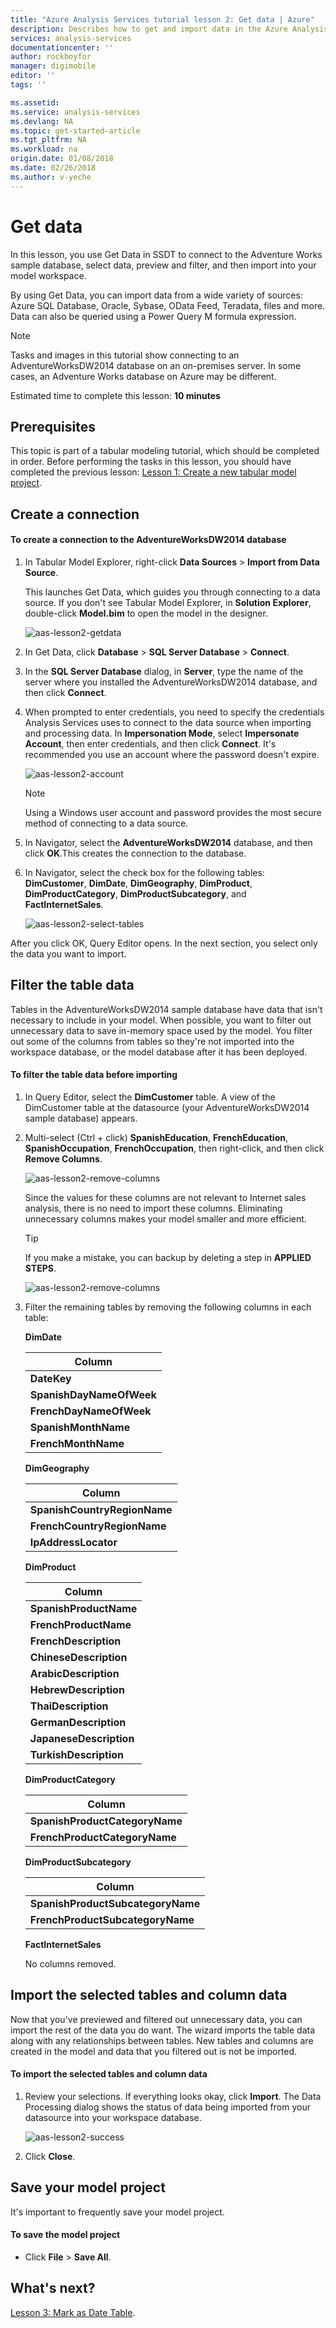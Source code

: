 ```yaml
---
title: "Azure Analysis Services tutorial lesson 2: Get data | Azure"
description: Describes how to get and import data in the Azure Analysis Services tutorial project. 
services: analysis-services
documentationcenter: ''
author: rockboyfor
manager: digimobile
editor: ''
tags: ''

ms.assetid: 
ms.service: analysis-services
ms.devlang: NA
ms.topic: get-started-article
ms.tgt_pltfrm: NA
ms.workload: na
origin.date: 01/08/2018
ms.date: 02/26/2018
ms.author: v-yeche
---
```


# Get data

In this lesson, you use Get Data in SSDT to connect to the Adventure Works  sample database, select data, preview and filter, and then import into your model workspace.  

By using Get Data, you can import data from a wide variety of sources: Azure SQL Database, Oracle, Sybase, OData Feed, Teradata, files and more. Data can also be queried using a Power Query M formula expression.

> [!NOTE]
> Tasks and images in this tutorial show connecting to an AdventureWorksDW2014 database on an on-premises server. In some cases, an Adventure Works database on Azure may be different.

Estimated time to complete this lesson: **10 minutes**  

## Prerequisites  
This topic is part of a tabular modeling tutorial, which should be completed in order. Before performing the tasks in this lesson, you should have completed the previous lesson: [Lesson 1: Create a new tabular model project](../tutorials/aas-lesson-1-create-a-new-tabular-model-project.md).  

## Create a connection  

#### To create a connection to the AdventureWorksDW2014 database  

1.  In Tabular Model Explorer, right-click **Data Sources** > **Import from Data Source**.  

    This launches Get Data, which guides you through connecting to a data source. If you don't see Tabular Model Explorer, in **Solution Explorer**, double-click **Model.bim** to open the model in the designer. 

    ![aas-lesson2-getdata](../tutorials/media/aas-lesson2-getdata.png)

2.  In Get Data, click **Database** > **SQL Server Database** > **Connect**.  

3.  In the **SQL Server Database** dialog, in **Server**, type the name of the server where you installed the AdventureWorksDW2014 database, and then click **Connect**.  

4.  When prompted to enter credentials, you need to specify the credentials Analysis Services uses to connect to the data source when importing and processing data. In **Impersonation Mode**, select **Impersonate Account**, then enter credentials, and then click **Connect**. It's recommended you use an account where the password doesn't expire.

    ![aas-lesson2-account](../tutorials/media/aas-lesson2-account.png)

    > [!NOTE]  
    > Using a Windows user account and password provides the most secure method of connecting to a data source.

5.  In Navigator, select the **AdventureWorksDW2014** database, and then click **OK**.This creates the connection to the database. 

6.  In Navigator, select the check box for the following tables: **DimCustomer**, **DimDate**, **DimGeography**, **DimProduct**, **DimProductCategory**, **DimProductSubcategory**, and **FactInternetSales**.  

    ![aas-lesson2-select-tables](../tutorials/media/aas-lesson2-select-tables.png)

After you click OK, Query Editor opens. In the next section, you select only the data you want to import.

## Filter the table data  
Tables in the AdventureWorksDW2014 sample database have data that isn't necessary to include in your model. When possible, you want to filter out unnecessary data to save in-memory space used by the model. You filter out some of the columns from tables so they're not imported into the workspace database, or the model database after it has been deployed. 

#### To filter the table data before importing  

1.  In Query Editor, select the **DimCustomer** table. A view of the DimCustomer table at the datasource (your AdventureWorksDW2014 sample database) appears. 

2.  Multi-select (Ctrl + click) **SpanishEducation**, **FrenchEducation**, **SpanishOccupation**, **FrenchOccupation**, then right-click, and then click **Remove Columns**. 

    ![aas-lesson2-remove-columns](../tutorials/media/aas-lesson2-remove-columns.png)

    Since the values for these columns are not relevant to Internet sales analysis, there is no need to import these columns. Eliminating unnecessary columns makes your model smaller and more efficient.  

    > [!TIP]
    > If you make a mistake, you can backup by deleting a step in **APPLIED STEPS**.   

    ![aas-lesson2-remove-columns](../tutorials/media/aas-lesson2-remove-step.png)

4.  Filter the remaining tables by removing the following columns in each table:  

    **DimDate**

      |Column|  
      |--------|  
      |**DateKey**|  
      |**SpanishDayNameOfWeek**|  
      |**FrenchDayNameOfWeek**|  
      |**SpanishMonthName**|  
      |**FrenchMonthName**|  

    **DimGeography**

      |Column|  
      |-------------|  
      |**SpanishCountryRegionName**|  
      |**FrenchCountryRegionName**|  
      |**IpAddressLocator**|  

    **DimProduct**

      |Column|  
      |-----------|  
      |**SpanishProductName**|  
      |**FrenchProductName**|  
      |**FrenchDescription**|  
      |**ChineseDescription**|  
      |**ArabicDescription**|  
      |**HebrewDescription**|  
      |**ThaiDescription**|  
      |**GermanDescription**|  
      |**JapaneseDescription**|  
      |**TurkishDescription**|  

    **DimProductCategory**

      |Column|  
      |--------------------|  
      |**SpanishProductCategoryName**|  
      |**FrenchProductCategoryName**|  

    **DimProductSubcategory**

      |Column|  
      |-----------------------|  
      |**SpanishProductSubcategoryName**|  
      |**FrenchProductSubcategoryName**|  

    **FactInternetSales**

      No columns removed.

## <a name="Import"></a>Import the selected tables and column data  
Now that you've previewed and filtered out unnecessary data, you can import the rest of the data you do want. The wizard imports the table data along with any relationships between tables. New tables and columns are created in the model and data that you filtered out is not be imported.  

#### To import the selected tables and column data  

1.  Review your selections. If everything looks okay, click **Import**. The Data Processing dialog shows the status of data being imported from your datasource into your workspace database.

    ![aas-lesson2-success](../tutorials/media/aas-lesson2-success.png) 

2.  Click **Close**.  

## Save your model project  
It's important to frequently save your model project.  

#### To save the model project  

-   Click **File** > **Save All**.  

## What's next?
[Lesson 3: Mark as Date Table](../tutorials/aas-lesson-3-mark-as-date-table.md).

<!--Update_Description: update meta properties, wording update -->